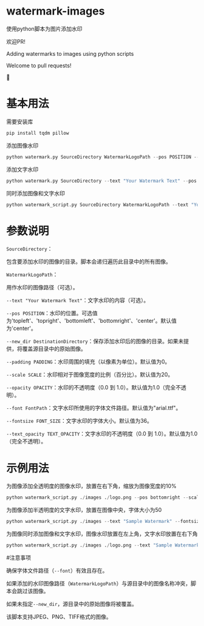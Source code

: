 # watermark-images
使用python脚本为图片添加水印

欢迎PR!

Adding watermarks to images using python scripts

Welcome to pull requests!

🥰

# 基本用法
需要安装库
```bash
pip install tqdm pillow
```
添加图像水印
```python
python watermark.py SourceDirectory WatermarkLogoPath --pos POSITION --new_dir DestinationDirectory --padding PADDING --scale SCALE --opacity OPACITY
```
添加文字水印
```python
python watermark.py SourceDirectory --text "Your Watermark Text" --pos POSITION --new_dir DestinationDirectory --padding PADDING --fontsize FONT_SIZE --text_opacity TEXT_OPACITY --font FontPath
```
同时添加图像和文字水印
```python
python watermark_script.py SourceDirectory WatermarkLogoPath --text "Your Watermark Text" --pos POSITION --new_dir DestinationDirectory --padding PADDING --scale SCALE --opacity OPACITY --fontsize FONT_SIZE --text_opacity TEXT_OPACITY --font FontPath
```
# 参数说明
`SourceDirectory`：

包含要添加水印的图像的目录。脚本会递归遍历此目录中的所有图像。

`WatermarkLogoPath`：

用作水印的图像路径（可选）。

`--text "Your Watermark Text"`：文字水印的内容（可选）。

`--pos POSITION`：水印的位置。可选值为'topleft'、'topright'、'bottomleft'、'bottomright'、'center'。默认值为'center'。

`--new_dir DestinationDirectory`：保存添加水印后的图像的目录。如果未提供，将覆盖源目录中的原始图像。

`--padding PADDING`：水印周围的填充（以像素为单位）。默认值为0。

`--scale SCALE`：水印相对于图像宽度的比例（百分比）。默认值为20。

`--opacity OPACITY`：水印的不透明度（0.0 到 1.0）。默认值为1.0（完全不透明）。

`--font FontPath`：文字水印所使用的字体文件路径。默认值为"arial.ttf"。

`--fontsize FONT_SIZE`：文字水印的字体大小。默认值为36。

`--text_opacity TEXT_OPACITY`：文字水印的不透明度（0.0 到 1.0）。默认值为1.0（完全不透明）。

# 示例用法
为图像添加全透明度的图像水印，放置在右下角，缩放为图像宽度的10%
```python
python watermark_script.py ./images ./logo.png --pos bottomright --scale 10
```
为图像添加半透明度的文字水印，放置在图像中央，字体大小为50
```python
python watermark_script.py ./images --text "Sample Watermark" --fontsize 50 --text_opacity 0.5
```
为图像同时添加图像和文字水印，图像水印放置在左上角，文字水印放置在右下角
```python
python watermark_script.py ./images ./logo.png --text "Sample Watermark" --pos topleft --padding 10 --scale 15 --text_opacity 0.8 --fontsize 40 --font ./path/to/font.ttf
```
#注意事项

确保字体文件路径（`--font`）有效且存在。

如果添加的水印图像路径（`WatermarkLogoPath`）与源目录中的图像名称冲突，脚本会跳过该图像。

如果未指定`--new_dir`，源目录中的原始图像将被覆盖。

该脚本支持JPEG、PNG、TIFF格式的图像。
